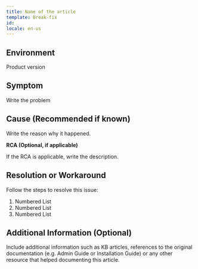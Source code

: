 ```yaml
---
title: Name of the article
template: Break-fix
id: 
locale: en-us
---
```


## Environment

Product version
	 
## Symptom

Write the problem

## Cause (Recommended if known)

Write the reason why it happened.

**RCA (Optional, if applicable)**

If the RCA is applicable, write the description.

## Resolution or Workaround

Follow the steps to resolve this issue:

1.	Numbered List
2.	Numbered List
3.	Numbered List

## Additional Information (Optional)

Include additional information such as KB articles, references to the original documentation (e.g. Admin Guide or Installation Guide) or any other resource that helped documenting this article.


